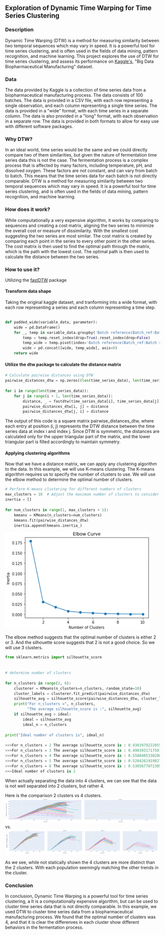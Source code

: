 ## Exploration of Dynamic Time Warping for Time Series Clustering

### Description

Dynamic Time Warping (DTW) is a method for measuring similarity between two temporal sequences which may vary in speed. It is a powerful tool for time series clustering, and is often used in the fields of data mining, pattern recognition, and machine learning. This project explores the use of DTW for time series clustering, and assess its performance on [Kaggle's](https://www.kaggle.com/datasets/stephengoldie/big-databiopharmaceutical-manufacturing), "Big Data Biopharmaceutical Manufacturing" dataset.

### Data

The data provided by Kaggle is a collection of time series data from a biopharmaceutical manufacturing process. The data consists of 100 batches. The data is provided in a CSV file, with each row representing a single observation, and each column representing a single time series. The data is provided in a "wide" format, with each time series in a separate column. The data is also provided in a "long" format, with each observation in a separate row. The data is provided in both formats to allow for easy use with different software packages.

### Why DTW?

In an ideal world, time series would be the same and we could directly compare two of them similarities, but given the nature of fermentation time series data this is not the case. The fermentation process is a complex process that is affected by many factors, including temperature, pH, and dissolved oxygen. These factors are not constant, and can vary from batch to batch. This means that the time series data for each batch is not directly comparable. DTW is a method for measuring similarity between two temporal sequences which may vary in speed. It is a powerful tool for time series clustering, and is often used in the fields of data mining, pattern recognition, and machine learning.

### How does it work?

While computationally a very expensive algorithm, it works by comparing to sequences and creating a cost matrix, aligning the two series to minimize the overall cost or measure of dissimilarity. With the smallest cost suggesting the two series are most similar. The cost matrix is created by comparing each point in the series to every other point in the other series. The cost matrix is then used to find the optimal path through the matrix, which is the path with the lowest cost. The optimal path is then used to calculate the distance between the two series.

### How to use it?

Utilizing the [fastDTW](https://github.com/rmaestre/FastDTW) package

#### Transform data shape

Taking the original kaggle dataset, and tranforming into a wide format, with each row representing a series and each column representing a time step.

```python

def padded_wide(variable_data, parameter):
    wide = pd.DataFrame()
    for _, temp in variable_data.groupby('Batch reference(Batch_ref:Batch ref)'):
        temp = temp.reset_index(drop=True).reset_index(drop=False)
        temp_wide = temp.pivot(index='Batch reference(Batch_ref:Batch ref)', columns='index', values=parameter)
        wide = pd.concat([wide, temp_wide], axis=0)
    return wide
```

#### Utilize the dtw package to calculate the distance matrix

```python
# Calculate pairwise distances using DTW
pairwise_distances_dtw = np.zeros((len(time_series_data), len(time_series_data)))

for i in range(len(time_series_data)):
    for j in range(i + 1, len(time_series_data)):
        distance, _ = fastdtw(time_series_data[i], time_series_data[j])
        pairwise_distances_dtw[i, j] = distance
        pairwise_distances_dtw[j, i] = distance
```
The output of this code is a square matrix pairwise_distances_dtw, where each entry at position (i, j) represents the DTW distance between the time series data at index i and index j. Since DTW is symmetric, the distances are calculated only for the upper triangular part of the matrix, and the lower triangular part is filled accordingly to maintain symmetry.

#### Applying clustering algorithms

Now that we have a distance matrix, we can apply any clustering algorithm to the data. In this example, we will use K-means clustering. The K-means algorithm requires us to specify the number of clusters to use. We will use the elbow method to determine the optimal number of clusters.

```python
# Perform K-means clustering for different numbers of clusters
max_clusters = 10  # Adjust the maximum number of clusters to consider
inertia = []

for num_clusters in range(1, max_clusters + 1):
    kmeans = KMeans(n_clusters=num_clusters)
    kmeans.fit(pairwise_distances_dtw)
    inertia.append(kmeans.inertia_)

```

<img src="images/dtw/scree_fixed.png?raw=true"/>


The elbow method suggests that the optimal number of clusters is either 2 or 3. And the silhouette score suggests that 2 is not a good choice. So we will use 3 clusters.

```python
from sklearn.metrics import silhouette_score


# determine number of clusters

for n_clusters in range(2, 6):
    clusterer = KMeans(n_clusters=n_clusters, random_state=10)
    cluster_labels = clusterer.fit_predict(pairwise_distances_dtw)
    silhouette_avg = silhouette_score(pairwise_distances_dtw, cluster_labels)
    print("For n_clusters =", n_clusters,
          "The average silhouette_score is :", silhouette_avg)
    if silhouette_avg > ideal:
        ideal = silhouette_avg
        ideal_n = n_clusters
        
print("Ideal number of clusters is", ideal_n)

>>>For n_clusters = 2 The average silhouette_score is : 0.9383979222055399
>>>For n_clusters = 3 The average silhouette_score is : 0.49839317175017933
>>>For n_clusters = 4 The average silhouette_score is : 0.5580405338208304
>>>For n_clusters = 5 The average silhouette_score is : 0.5284261919827518
>>>For n_clusters = 6 The average silhouette_score is : 0.5305677072305146
>>>Ideal number of clusters is 2
```
When actually separating the data into 4 clusters, we can see that the data is not well separated into 2 clusters, but rather 4.

Here is the comparison 2 clusters vs 4 clusters.
<img src="images/dtw/2clust.png?raw=true"/>
vs.
<img src="images/dtw/4clust.png?raw=true"/>

As we see, while not statically shown the 4 clusters are more distinct than the 2 clusters. With each population seemingly matching the other trends in the cluster.


### Conclusion

In conclusion, Dynamic Time Warping is a powerful tool for time series clustering, a It is a computationally expensive algorithm, but can be used to cluster time series data that is not directly comparable. In this example, we used DTW to cluster time series data from a biopharmaceutical manufacturing process. We found that the optimal number of clusters was 4, and that it is clear the differenves in each cluster show different behaviors in the fermentation process.





